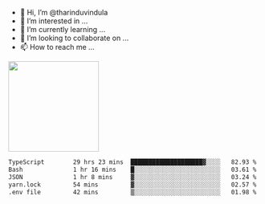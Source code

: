 - 👋 Hi, I’m @tharinduvindula
- 👀 I’m interested in ...
- 🌱 I’m currently learning ...
- 💞️ I’m looking to collaborate on ...
- 📫 How to reach me ...

<!---
tharinduvindula/tharinduvindula is a ✨ special ✨ repository because its `README.md` (this file) appears on your GitHub profile.
You can click the Preview link to take a look at your changes.
--->

<img height="180em" src="https://github-readme-stats.vercel.app/api?username=tharinduvindula&show_icons=true&hide_border=false&&count_private=true&include_all_commits=true" />


<!--START_SECTION:waka-->

```txt
TypeScript        29 hrs 23 mins  ████████████████████▓░░░░   82.93 %
Bash              1 hr 16 mins    █░░░░░░░░░░░░░░░░░░░░░░░░   03.61 %
JSON              1 hr 8 mins     ▓░░░░░░░░░░░░░░░░░░░░░░░░   03.24 %
yarn.lock         54 mins         ▓░░░░░░░░░░░░░░░░░░░░░░░░   02.57 %
.env file         42 mins         ▒░░░░░░░░░░░░░░░░░░░░░░░░   01.98 %
```

<!--END_SECTION:waka-->
